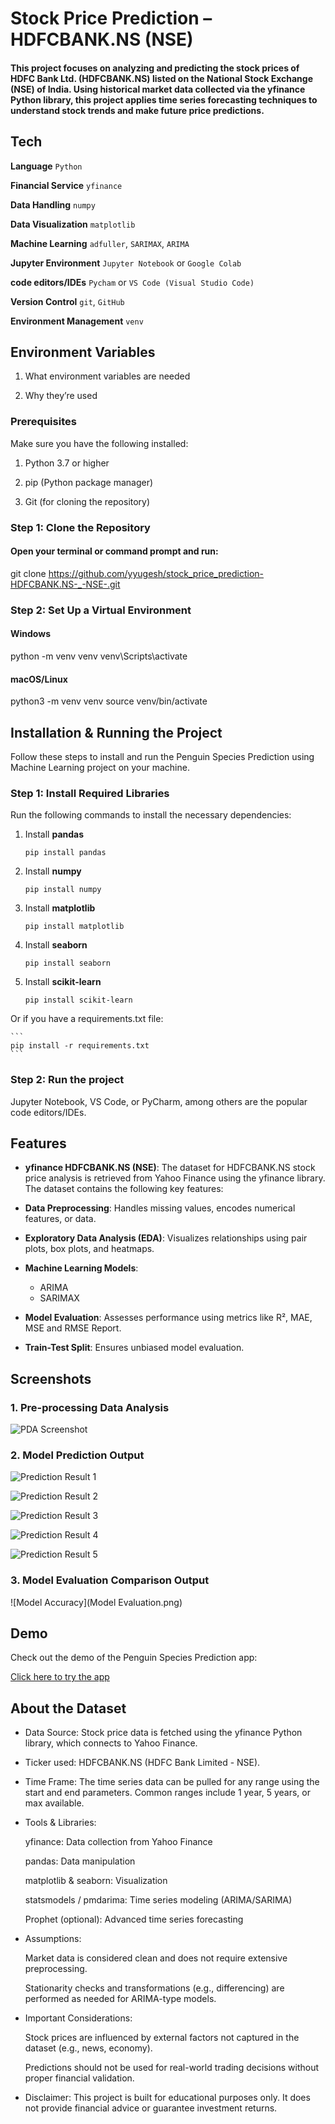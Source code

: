 
# Stock Price Prediction – HDFCBANK.NS (NSE)

#### This project focuses on analyzing and predicting the stock prices of HDFC Bank Ltd. (HDFCBANK.NS) listed on the National Stock Exchange (NSE) of India. Using historical market data collected via the yfinance Python library, this project applies time series forecasting techniques to understand stock trends and make future price predictions.
## Tech

 **Language**                `Python`

 **Financial Service**                    `yfinance `

 **Data Handling**            `numpy`

 **Data Visualization**      `matplotlib`

 **Machine Learning**        `adfuller`, `SARIMAX`, `ARIMA`

 **Jupyter Environment**     `Jupyter Notebook` or `Google Colab`

 **code editors/IDEs**       `Pycham` or `VS Code (Visual Studio Code)`

 **Version Control**         `git`, `GitHub`
 
 **Environment Management**  `venv`

## Environment Variables

1. What environment variables are needed

2. Why they’re used

### Prerequisites

Make sure you have the following installed:

1. Python 3.7 or higher

2. pip (Python package manager)

3. Git (for cloning the repository)


### Step 1: Clone the Repository

#### Open your terminal or command prompt and run:

git clone https://github.com/yyugesh/stock_price_prediction-HDFCBANK.NS-_-NSE-.git

### Step 2: Set Up a Virtual Environment

#### Windows
python -m venv venv
venv\Scripts\activate

#### macOS/Linux
python3 -m venv venv
source venv/bin/activate



## Installation & Running the Project

Follow these steps to install and run the Penguin Species Prediction using Machine Learning project on your machine.

### Step 1: Install Required Libraries
    
Run the following commands to install the necessary dependencies:

1. Install **pandas**

    ```
    pip install pandas
    ```

2. Install **numpy**

    ```
    pip install numpy
    ```

3. Install **matplotlib**

    ```
    pip install matplotlib
    ```

4. Install **seaborn**

    ```
    pip install seaborn
    ```

5. Install **scikit-learn**

    ```
    pip install scikit-learn
    ```

Or if you have a requirements.txt file:

    ```
    pip install -r requirements.txt
    ```

### Step 2: Run the project 

Jupyter Notebook, VS Code, or PyCharm, among others are the popular code editors/IDEs.

## Features

- **yfinance HDFCBANK.NS (NSE)**: The dataset for HDFCBANK.NS stock price analysis is retrieved from Yahoo Finance using the yfinance library. The dataset contains the following key features:

- **Data Preprocessing**: Handles missing values, encodes numerical features, or data.

- **Exploratory Data Analysis (EDA)**: Visualizes relationships using pair plots, box plots, and heatmaps.

- **Machine Learning Models**:
  - ARIMA
  - SARIMAX

- **Model Evaluation**: Assesses performance using metrics like R², MAE, MSE and RMSE Report.

- **Train-Test Split**: Ensures unbiased model evaluation.
## Screenshots

### 1. Pre-processing Data Analysis
![PDA Screenshot](Snapshot/hdfc_stock_price_prediction.png)

### 2. Model Prediction Output
![Prediction Result 1](Snapshot/Figure_1.png)

![Prediction Result 2](Snapshot/Figure_2.png)

![Prediction Result 3](Snapshot/Figure_3.png)

![Prediction Result 4](Snapshot/Figure_4.png)

![Prediction Result 5](Snapshot/Figure_5.png)


### 3. Model Evaluation Comparison Output
![Model Accuracy](Model Evaluation.png)

## Demo

Check out the demo of the Penguin Species Prediction app:

[Click here to try the app](https://github.com/yyugesh/stock_price_prediction-HDFCBANK.NS-_-NSE-/blob/f0813f77830d7d9d39e7403108d9ec013d224548/Stock%20Price%20Prediction.gif)  
## About the Dataset

- Data Source:
    Stock price data is fetched using the yfinance Python library, which connects to Yahoo Finance.

- Ticker used: HDFCBANK.NS (HDFC Bank Limited - NSE).

- Time Frame:
    The time series data can be pulled for any range using the start and end parameters. Common ranges include 1 year, 5 years, or max available.

- Tools & Libraries:

    yfinance: Data collection from Yahoo Finance

    pandas: Data manipulation

    matplotlib & seaborn: Visualization

    statsmodels / pmdarima: Time series modeling (ARIMA/SARIMA)

    Prophet (optional): Advanced time series forecasting

- Assumptions:

    Market data is considered clean and does not require extensive preprocessing.

    Stationarity checks and transformations (e.g., differencing) are performed as needed for ARIMA-type models.

- Important Considerations:

    Stock prices are influenced by external factors not captured in the dataset (e.g., news, economy).

    Predictions should not be used for real-world trading decisions without proper financial validation.

- Disclaimer:
    This project is built for educational purposes only. It does not provide financial advice or guarantee investment returns.